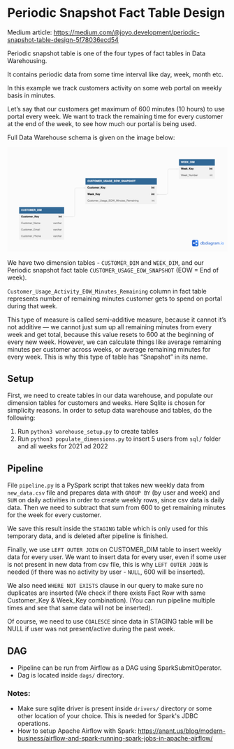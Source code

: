 # Periodic Snapshot Fact Table Design
Medium article: https://medium.com/@joyo.development/periodic-snapshot-table-design-5f78036ecd54

Periodic snapshot table is one of the four types of fact tables in Data Warehousing.

It contains periodic data from some time interval like day, week, month etc.

In this example we track customers activity on some web portal on weekly basis in minutes. 

Let’s say that our customers get maximum of 600 minutes (10 hours) to use portal every week. We want to track the remaining time for every customer at the end of the week, to see how much our portal is being used.

Full Data Warehouse schema is given on the image below:

<img src="https://github.com/AleX77NP/Periodic-snapshot-table-design/raw/main/images/schema.png">

We have two dimension tables - `CUSTOMER_DIM` and `WEEK_DIM`, and our Periodic snapshot fact table 
`CUSTOMER_USAGE_EOW_SNAPSHOT` (EOW = End of week).

`Customer_Usage_Activity_EOW_Minutes_Remaining` column in fact table represents number of remaining minutes customer gets to spend on portal during that week.

This type of measure is called semi-additive measure, because it cannot it’s not additive — we cannot just sum up all remaining minutes from every week and get total, because this value resets to 600 at the beginning of every new week. However, we can calculate things like average remaining minutes per customer across weeks, or average remaining minutes for every week. This is why this type of table has “Snapshot” in its name.

## Setup
First, we need to create tables in our data warehouse, and populate our dimension tables for customers and weeks.
Here Sqlite is chosen for simplicity reasons.
In order to setup data warehouse and tables, do the following:
1. Run `python3 warehouse_setup.py` to create tables
2. Run `python3 populate_dimensions.py` to insert 5 users from `sql/` folder and all weeks for 2021 ad 2022

## Pipeline
File `pipeline.py` is a PySpark script that takes new weekly data from `new_data.csv` file and prepares
data with `GROUP BY` (by user and week) and `SUM` on daily activities in order to create weekly rows, since csv data
is daily data. Then we need to subtract that sum from 600 to get remaining minutes for the week for every customer.

We save this result inside the `STAGING` table which is only used for this temporary data, and is deleted 
after pipeline is finished.

Finally, we use `LEFT OUTER JOIN` on CUSTOMER_DIM table to insert weekly data for every user.
We want to insert data for every user, even if some user is not present in new data from csv file, 
this is why `LEFT OUTER JOIN` is needed (if there was no activity by user - `NULL`, 600 will be inserted).

We also need `WHERE NOT EXISTS` clause in our query to make sure no duplicates are inserted (We check if there exists
Fact Row with same Customer_Key & Week_Key combination). 
(You can run pipeline multiple times and see that same data will not be inserted).

Of course, we need to use `COALESCE` since data in STAGING table will be NULL if user was not present/active
during the past week.

## DAG
- Pipeline can be run from Airflow as a DAG using SparkSubmitOperator.
- Dag is located inside `dags/` directory.

### Notes:
- Make sure sqlite driver is present inside `drivers/` directory or some other location of your choice.
This is needed for Spark's JDBC operations.
- How to setup Apache Airflow with Spark: https://anant.us/blog/modern-business/airflow-and-spark-running-spark-jobs-in-apache-airflow/

